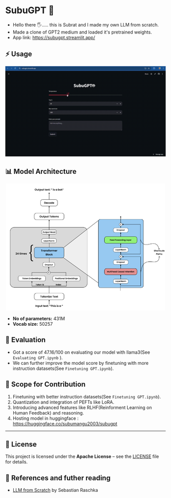 # SubuGPT 🤖
- Hello there 🖐️..... this is Subrat and I made my own LLM from scratch.
- Made a clone of GPT2 medium and loaded it's pretrained weights.
- App link: https://subugpt.streamlit.app/


## ⚡ Usage
<p align="center"><img src="Images/Screen Recording 2025-09-09 160445.gif" width="750" height=""></p>

## 📊 Model Architecture

<p align="center"><img src="Images/Screenshot 2025-09-09 155249.png" width="500" height=""></p>

- **No of parameters:** 431M
- **Vocab size:** 50257

## 🧪 Evaluation

- Got a score of 47.16/100 on evaluating our model with llama3(See `Evaluating GPT.ipynb` ).
- We can further improve the model score by finetuning with more instruction datasets(See `Finetuning GPT.ipynb`).


## 🤝 Scope for Contribution
1. Finetuning with better instruction datasets(See `Finetuning GPT.ipynb`).
2. Quantization and integration of PEFTs like LoRA.
3. Introducing advanced features like RLHF(Reinforment Learning on Human Feedback) and reasoning.
4. Hosting model in huggingface : https://huggingface.co/subumangu2003/subugpt
---

## 📜 License

This project is licensed under the **Apache License** – see the [LICENSE](LICENSE) file for details.

## 📝 References and futher reading
- [LLM from Scratch](https://github.com/rasbt/LLMs-from-scratch) by Sebastian Raschka

